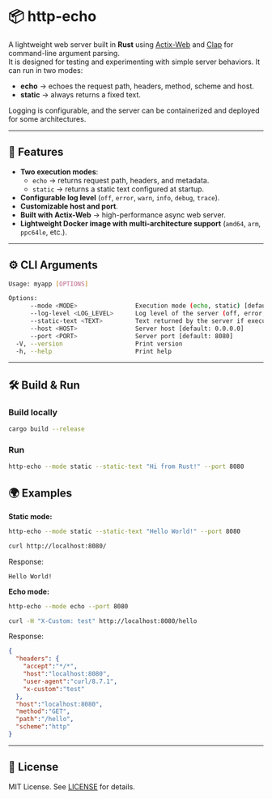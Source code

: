# 📦 http-echo

A lightweight web server built in **Rust** using [Actix-Web](https://actix.rs/) and [Clap](https://docs.rs/clap) for command-line argument parsing.  
It is designed for testing and experimenting with simple server behaviors.
It can run in two modes:  

- **echo** → echoes the request path, headers, method, scheme and host.  
- **static** → always returns a fixed text.  

Logging is configurable, and the server can be containerized and deployed for some architectures.

---

## 🚀 Features

- **Two execution modes**:  
  - `echo` → returns request path, headers, and metadata.  
  - `static` → returns a static text configured at startup.  
- **Configurable log level** (`off`, `error`, `warn`, `info`, `debug`, `trace`).  
- **Customizable host and port**.  
- **Built with Actix-Web** → high-performance async web server.  
- **Lightweight Docker image with multi-architecture support** (`amd64`, `arm`, `ppc64le`, etc.).  

---

## ⚙️ CLI Arguments

```bash
Usage: myapp [OPTIONS]

Options:
      --mode <MODE>                Execution mode (echo, static) [default: echo]
      --log-level <LOG_LEVEL>      Log level of the server (off, error, warn, info, debug, trace) [default: info]
      --static-text <TEXT>         Text returned by the server if execution mode is static [default: "Hello World!"]
      --host <HOST>                Server host [default: 0.0.0.0]
      --port <PORT>                Server port [default: 8080]
  -V, --version                    Print version
  -h, --help                       Print help
```

---

## 🛠️ Build & Run

### Build locally
```bash
cargo build --release
```

### Run
```bash
http-echo --mode static --static-text "Hi from Rust!" --port 8080
```

## 🌍 Examples

**Static mode:**
```bash
http-echo --mode static --static-text "Hello World!" --port 8080
```

```bash
curl http://localhost:8080/
```

Response:
```text
Hello World!
```

**Echo mode:**

```bash
http-echo --mode echo --port 8080
```

```bash
curl -H "X-Custom: test" http://localhost:8080/hello
```

Response:
```json
{
  "headers": {
    "accept":"*/*",
    "host":"localhost:8080",
    "user-agent":"curl/8.7.1",
    "x-custom":"test"
  },
  "host":"localhost:8080",
  "method":"GET",
  "path":"/hello",
  "scheme":"http"
}
```

---

## 📜 License

MIT License. See [LICENSE](LICENSE) for details.
